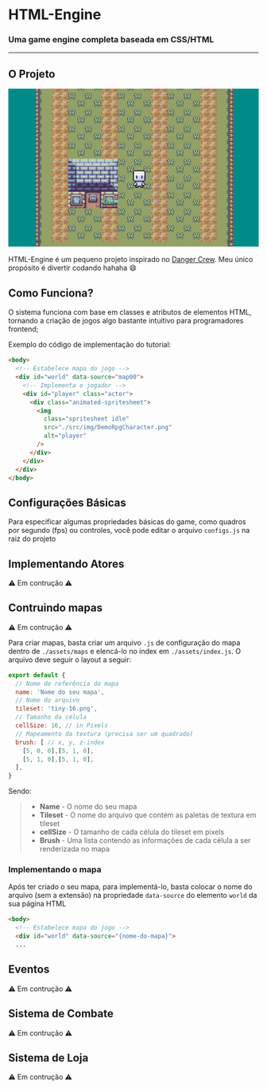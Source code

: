 # HTML-Engine
### Uma game engine completa baseada em CSS/HTML

---

## O Projeto
![thumb](./demo.png)

HTML-Engine é um pequeno projeto inspirado no [Danger Crew](#https://www.youtube.com/watch?v=nHaiLWUaWWw). Meu único propósito é divertir codando hahaha :smile:

## Como Funciona?

O sistema funciona com base em classes e atributos de elementos HTML, tornando a criação de jogos algo bastante intuitivo para programadores frontend;

Exemplo do código de implementação do tutorial:

``` html
<body>
  <!-- Estabelece mapa do jogo -->
  <div id="world" data-source="map00">
    <!-- Implementa o jogador -->
    <div id="player" class="actor">
      <div class="animated-spritesheet">
        <img
          class="spritesheet idle"
          src="./src/img/DemoRpgCharacter.png"
          alt="player"
        />
      </div>
    </div>
  </div>
</body>
```

## Configurações Básicas

Para especificar algumas propriedades básicas do game, como quadros por segundo (fps) ou controles, você pode editar o arquivo `configs.js` na raiz do projeto

## Implementando Atores

:warning: Em contrução :warning:

## Contruindo mapas

:warning: Em contrução :warning:

Para criar mapas, basta criar um arquivo `.js` de configuração do mapa dentro de `./assets/maps` e elencá-lo no index em `./assets/index.js`. O arquivo deve seguir o layout a seguir:

``` javascript
export default {
  // Nome de referência do mapa
  name: 'Nome do seu mapa',
  // Nome do arquivo
  tileset: 'tiny-16.png',
  // Tamanho da célula
  cellSize: 16, // in Pixels
  // Mapeamento da textura (precisa ser um quadrado)
  brush: [ // x, y, z-index
    [5, 0, 0],[5, 1, 0],
    [5, 1, 0],[5, 1, 0],
  ],
}
```

Sendo:

> - **Name** - O nome do seu mapa
> - **Tileset** - O nome do arquivo que contém as paletas de textura em tileset
> - **cellSize** - O tamanho de cada célula do tileset em pixels
> - **Brush** - Uma lista contendo as informações de cada célula a ser renderizada no mapa

### Implementando o mapa

Após ter criado o seu mapa, para implementá-lo, basta colocar o nome do arquivo (sem a extensão) na propriedade `data-source` do elemento `world` da sua página HTML

``` html
<body>
  <!-- Estabelece mapa do jogo -->
  <div id="world" data-source="{nome-do-mapa}">
  ...
```

## Eventos

:warning: Em contrução :warning:

## Sistema de Combate

:warning: Em contrução :warning:

## Sistema de Loja

:warning: Em contrução :warning:
